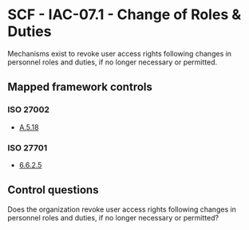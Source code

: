 # SCF - IAC-07.1 - Change of Roles & Duties
Mechanisms exist to revoke user access rights following changes in personnel roles and duties, if no longer necessary or permitted. 
## Mapped framework controls
### ISO 27002
- [A.5.18](../iso27002/a-5.md#a518)
  
### ISO 27701
- [6.6.2.5](../iso27701/6625.md)
  
## Control questions
Does the organization revoke user access rights following changes in personnel roles and duties, if no longer necessary or permitted? 
  